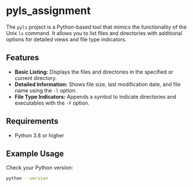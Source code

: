 # pyls_assignment

The `pyls` project is a Python-based tool that mimics the functionality of the Unix `ls` command. It allows you to list files and directories with additional options for detailed views and file type indicators.

## Features

- **Basic Listing:** Displays the files and directories in the specified or current directory.
- **Detailed Information:** Shows file size, last modification date, and file name using the `-l` option.
- **File Type Indicators:** Appends a symbol to indicate directories and executables with the `-F` option.

## Requirements

- Python 3.8 or higher

## Example Usage

Check your Python version:

```bash
python --version
